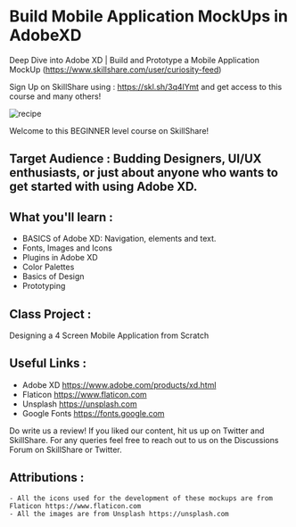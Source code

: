 # Build Mobile Application MockUps in AdobeXD
Deep Dive into Adobe XD | Build and Prototype a Mobile Application MockUp (https://www.skillshare.com/user/curiosity-feed)


Sign Up on SkillShare using : https://skl.sh/3q4lYmt and get access to this course and many others!
 
![recipe](https://user-images.githubusercontent.com/78716992/107196896-38868a00-6a19-11eb-8ce3-7bdeda677aef.gif)


Welcome to this BEGINNER level course on SkillShare!

## Target Audience : Budding Designers, UI/UX enthusiasts, or just about anyone who wants to get started with using Adobe XD.

## What you'll learn :

 - BASICS of Adobe XD: Navigation, elements and text.
 - Fonts, Images and Icons
 - Plugins in Adobe XD
 - Color Palettes
 - Basics of Design
 - Prototyping
 
 ## Class Project :
 Designing a 4 Screen Mobile Application from Scratch
 
 ## Useful Links :
  - Adobe XD https://www.adobe.com/products/xd.html
  - Flaticon https://www.flaticon.com
  - Unsplash https://unsplash.com
  - Google Fonts https://fonts.google.com
  
  Do write us a review! If you liked our content, hit us up on Twitter and SkillShare. For any queries feel free to reach out to us on the Discussions Forum on SkillShare or Twitter.
  
  ## Attributions :
    - All the icons used for the development of these mockups are from Flaticon https://www.flaticon.com 
    - All the images are from Unsplash https://unsplash.com

